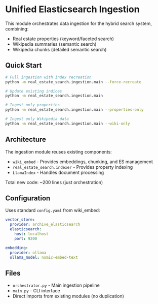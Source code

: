 # Unified Elasticsearch Ingestion

This module orchestrates data ingestion for the hybrid search system, combining:
- Real estate properties (keyword/faceted search)
- Wikipedia summaries (semantic search)
- Wikipedia chunks (detailed semantic search)

## Quick Start

```bash
# Full ingestion with index recreation
python -m real_estate_search.ingestion.main --force-recreate

# Update existing indices
python -m real_estate_search.ingestion.main

# Ingest only properties
python -m real_estate_search.ingestion.main --properties-only

# Ingest only Wikipedia data
python -m real_estate_search.ingestion.main --wiki-only
```

## Architecture

The ingestion module reuses existing components:
- `wiki_embed` - Provides embeddings, chunking, and ES management
- `real_estate_search.indexer` - Provides property indexing
- `LlamaIndex` - Handles document processing

Total new code: ~200 lines (just orchestration)

## Configuration

Uses standard `config.yaml` from wiki_embed:

```yaml
vector_store:
  provider: archive_elasticsearch
  elasticsearch:
    host: localhost
    port: 9200

embedding:
  provider: ollama
  ollama_model: nomic-embed-text
```

## Files

- `orchestrator.py` - Main ingestion pipeline
- `main.py` - CLI interface
- Direct imports from existing modules (no duplication)